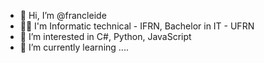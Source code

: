 - 👋 Hi, I’m @francleide
- 👩‍💻 I'm Informatic technical - IFRN, Bachelor in IT - UFRN
- 👀 I’m interested in  C#, Python, JavaScript
- 🌱 I’m currently learning ....

<!---
francleide/francleide is a ✨ special ✨ repository because its `README.md` (this file) appears on your GitHub profile.
You can click the Preview link to take a look at your changes.
--->
